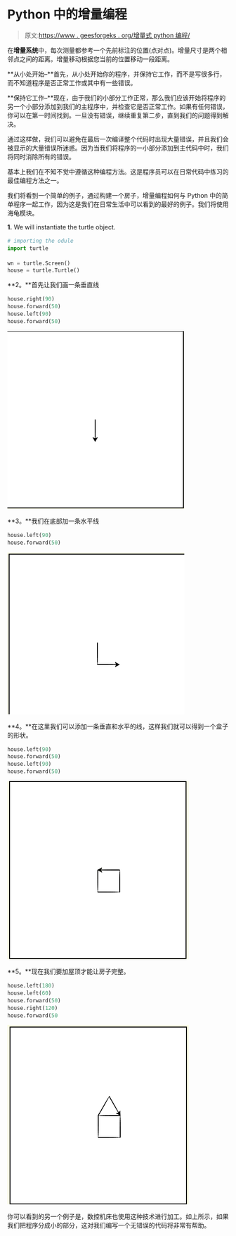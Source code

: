 # Python 中的增量编程

> 原文:[https://www . geesforgeks . org/增量式 python 编程/](https://www.geeksforgeeks.org/incremental-programming-in-python/)

在**增量系统**中，每次测量都参考一个先前标注的位置(点对点)。增量尺寸是两个相邻点之间的距离。增量移动根据您当前的位置移动一段距离。

**从小处开始–**首先，从小处开始你的程序，并保持它工作，而不是写很多行，而不知道程序是否正常工作或其中有一些错误。

**保持它工作–**现在，由于我们的小部分工作正常，那么我们应该开始将程序的另一个小部分添加到我们的主程序中，并检查它是否正常工作。如果有任何错误，你可以在第一时间找到。一旦没有错误，继续重复第二步，直到我们的问题得到解决。

通过这样做，我们可以避免在最后一次编译整个代码时出现大量错误，并且我们会被显示的大量错误所迷惑。因为当我们将程序的一小部分添加到主代码中时，我们将同时消除所有的错误。

基本上我们在不知不觉中遵循这种编程方法。这是程序员可以在日常代码中练习的最佳编程方法之一。

我们将看到一个简单的例子，通过构建一个房子，增量编程如何与 Python 中的简单程序一起工作，因为这是我们在日常生活中可以看到的最好的例子。我们将使用海龟模块。

**1\.** We will instantiate the turtle object.

```py
# importing the odule
import turtle

wn = turtle.Screen()
house = turtle.Turtle()
```

**2。**首先让我们画一条垂直线

```py
house.right(90)
house.forward(50)
house.left(90)
house.forward(50)
```

![](img/f3fa5bc06a0e1001ce2586984e69333f.png)

**3。**我们在底部加一条水平线

```py
house.left(90)
house.forward(50)
```

![](img/47f27b1b964a3dc5b2ee905f49824953.png)

**4。**在这里我们可以添加一条垂直和水平的线，这样我们就可以得到一个盒子的形状。

```py
house.left(90)
house.forward(50)
house.left(90)
house.forward(50)
```

![](img/cb7d837bfd1ceeaa3e69a51f7093fa98.png)

**5。**现在我们要加屋顶才能让房子完整。

```py
house.left(180)
house.left(60)
house.forward(50)
house.right(120)
house.forward(50
```

![](img/530aa60ab00dcab83fce8f9d1bb6b6b9.png)

你可以看到的另一个例子是，数控机床也使用这种技术进行加工。如上所示，如果我们把程序分成小的部分，这对我们编写一个无错误的代码将非常有帮助。